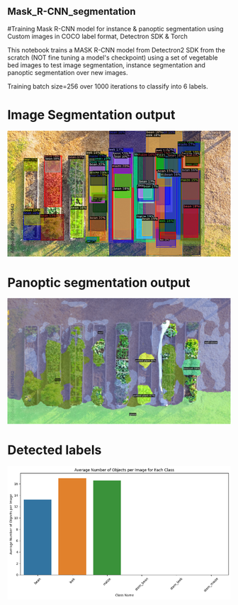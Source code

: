 ## Mask_R-CNN_segmentation
#Training Mask R-CNN model for instance &amp; panoptic segmentation using Custom images in COCO label format, Detectron SDK &amp; Torch  

This notebook trains a MASK R-CNN model from Detectron2 SDK from the scratch (NOT fine tuning a model's checkpoint) using a set of vegetable bed images to test image segmentation, instance segmentation and panoptic segmentation over new images.  

Training batch size=256 over 1000 iterations to classify into 6 labels.

# Image Segmentation output
![segmentation](assets/segmentation_output1.png)

# Panoptic segmentation output
![alt text](assets/panoptic_segmentation_output.png)

# Detected labels
![alt text](assets/output_label_histogram.png)